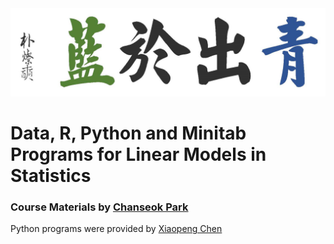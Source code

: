 <img src="https://github.com/AppliedStat/AppliedStat.github.io/blob/ba4d80f83059affebe4db93d48d75f08117ee82a/images/cheongchul.png" alt="靑出於藍" width="750p"/>

# Data, R, Python and Minitab Programs for Linear Models in Statistics

### Course Materials by  [Chanseok Park](https://appliedstat.github.io)

Python programs were provided by [Xiaopeng Chen](https://www.researchgate.net/profile/Xiaopeng-Chen-12)
